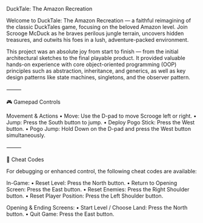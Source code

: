 DuckTale: The Amazon Recreation

Welcome to DuckTale: The Amazon Recreation — a faithful reimagining of the classic DuckTales game, focusing on the beloved Amazon level. Join Scrooge McDuck as he braves perilous jungle terrain, uncovers hidden treasures, and outwits his foes in a lush, adventure-packed environment.

This project was an absolute joy from start to finish — from the initial architectural sketches to the final playable product. It provided valuable hands-on experience with core object-oriented programming (OOP) principles such as abstraction, inheritance, and generics, as well as key design patterns like state machines, singletons, and the observer pattern.

⸻

🎮 Gamepad Controls

Movement & Actions
	•	Move: Use the D-pad to move Scrooge left or right.
	•	Jump: Press the South button to jump.
	•	Deploy Pogo Stick: Press the West button.
	•	Pogo Jump: Hold Down on the D-pad and press the West button simultaneously.

⸻

🧪 Cheat Codes

For debugging or enhanced control, the following cheat codes are available:

In-Game:
	•	Reset Level: Press the North button.
	•	Return to Opening Screen: Press the East button.
	•	Reset Enemies: Press the Right Shoulder button.
	•	Reset Player Position: Press the Left Shoulder button.

Opening & Ending Screens:
	•	Start Level / Choose Land: Press the North button.
	•	Quit Game: Press the East button.
